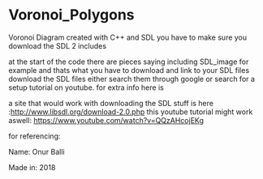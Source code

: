# Voronoi_Polygons
Voronoi Diagram created with C++ and SDL 
you have to make sure you download the SDL 2 includes 

at the start of the code there are pieces saying including SDL_image 
for example and thats what you have to download and link to your SDL files 
download the SDL files either search them through google or search for a setup tutorial on youtube. 
for extra info here is 

a site that would work with downloading the SDL stuff is here :http://www.libsdl.org/download-2.0.php
this youtube tutorial might work aswell: https://www.youtube.com/watch?v=QQzAHcojEKg

for referencing:

Name: Onur Balli

Made in: 2018
